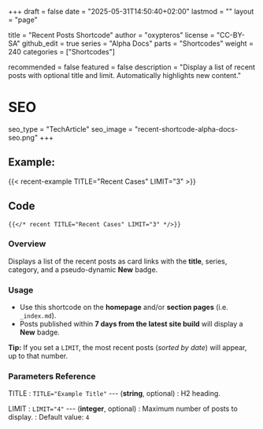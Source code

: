 +++
draft = false
date = "2025-05-31T14:50:40+02:00"
lastmod = ""
layout = "page"

title = "Recent Posts Shortcode"
author = "oxypteros"
license = "CC-BY-SA"
github_edit = true
series = "Alpha Docs"
  parts = "Shortcodes"
  weight = 240
categories = ["Shortcodes"]

recommended = false
featured = false
description = "Display a list of recent posts with optional title and limit. Automatically highlights new content."
# SEO
seo_type = "TechArticle"
seo_image = "recent-shortcode-alpha-docs-seo.png"
+++
## Example: 

{{< recent-example TITLE="Recent Cases" LIMIT="3" >}}

## Code
``` go-html-template
{{</* recent TITLE="Recent Cases" LIMIT="3" */>}} 

```

### Overview
Displays a list of the recent posts as card links with the **title**, series, category, and a pseudo-dynamic **New** badge.

### Usage
- Use this shortcode on the **homepage** and/or **section pages** (i.e. `_index.md`).
- Posts published within **7 days from the latest site build** will display a **New** badge.

**Tip:**  If you set a `LIMIT`, the most recent posts (*sorted by date*) will appear, up to that number.


### Parameters Reference
TITLE
: `TITLE="Example Title"` --- (**string**, optional) 
: H2 heading.

LIMIT
: `LIMIT="4"` --- (**integer**, optional)
: Maximum number of posts to display.
: Default value: `4`
